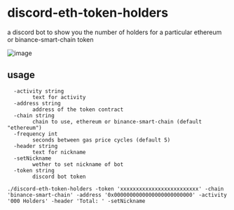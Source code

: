 # discord-eth-token-holders
a discord bot to show you the number of holders for a particular ethereum or binance-smart-chain token

![image](https://user-images.githubusercontent.com/7338312/120041575-19166b80-bfce-11eb-98bb-f0babc829ccd.png)

## usage

```
  -activity string
        text for activity
  -address string
        address of the token contract
  -chain string
        chain to use, ethereum or binance-smart-chain (default "ethereum")
  -frequency int
        seconds between gas price cycles (default 5)
  -header string
        text for nickname
  -setNickname
        wether to set nickname of bot
  -token string
        discord bot token
```

```
./discord-eth-token-holders -token 'xxxxxxxxxxxxxxxxxxxxxxxxx' -chain 'binance-smart-chain' -address '0x0000000000000000000000000' -activity '000 Holders' -header 'Total: ' -setNickname
```
